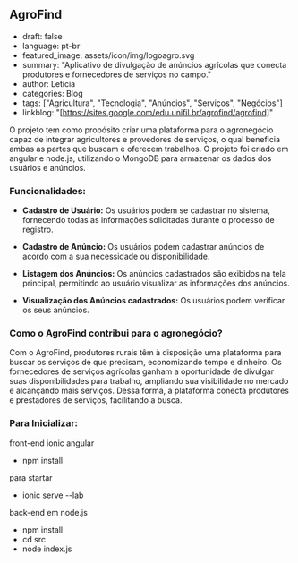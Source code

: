 ## AgroFind
- draft: false
- language: pt-br
- featured_image: assets/icon/img/logoagro.svg
- summary: "Aplicativo de divulgação de anúncios agrícolas que conecta produtores e fornecedores de serviços no campo."
- author: Leticia
- categories: Blog
- tags: ["Agricultura", "Tecnologia", "Anúncios", "Serviços", "Negócios"]
- linkblog: "[https://sites.google.com/edu.unifil.br/agrofind/agrofind]"

O projeto tem como propósito criar uma plataforma para o agronegócio capaz de integrar agricultores e provedores de serviços, o qual beneficia ambas as partes que buscam e oferecem trabalhos. O projeto foi criado em angular e node.js, utilizando o MongoDB para armazenar os dados dos usuários e anúncios.

### Funcionalidades:

- **Cadastro de Usuário:** Os usuários podem se cadastrar no sistema, fornecendo todas as informações solicitadas durante o processo de registro.

- **Cadastro de Anúncio:** Os usuários podem cadastrar anúncios de acordo com a sua necessidade ou disponibilidade.

- **Listagem dos Anúncios:** Os anúncios cadastrados são exibidos na tela principal, permitindo ao usuário visualizar as informações dos anúncios.

- **Visualização dos Anúncios cadastrados:** Os usuários podem verificar os seus anúncios.
  
### Como o AgroFind contribui para o agronegócio?
Com o AgroFind, produtores rurais têm à disposição uma plataforma para buscar os serviços de que precisam, economizando tempo e dinheiro. Os fornecedores de serviços agrícolas ganham a oportunidade de divulgar suas disponibilidades para trabalho, ampliando sua visibilidade no mercado e alcançando mais serviços. Dessa forma, a plataforma conecta produtores e prestadores de serviços, facilitando a busca.

### Para Inicializar:
front-end ionic angular
- npm install

para startar
- ionic serve --lab

back-end em node.js
- npm install
- cd src
- node index.js
